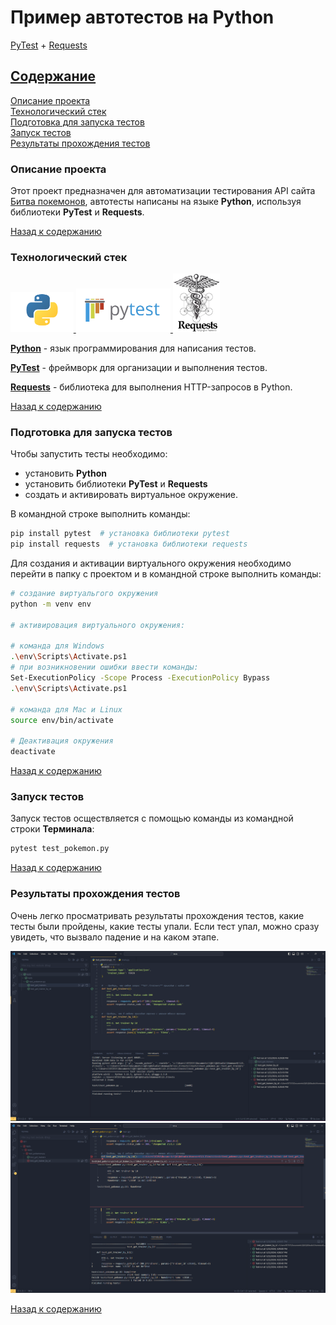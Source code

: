 # Пример автотестов на **Python**

[PyTest](https://docs.pytest.org/en/7.4.x/) + [Requests](https://requests.readthedocs.io/)

## [Содержание](#Содержание)

[Описание проекта](#Описание-проекта)  
[Технологический стек](#Технологический-стек)   
[Подготовка для запуска тестов](#Подготовка-для-запуска-тестов)  
[Запуск тестов](#Запуск-тестов)  
[Результаты прохождения тестов](#Результаты-прохождения-тестов)

### Описание проекта

Этот проект предназначен для автоматизации тестирования API сайта [Битва покемонов](https://pokemonbattle.me/),
автотесты написаны на языке **Python**, используя библиотеки **PyTest**  и **Requests**.

[Назад к содержанию](#Содержание)

### Технологический стек

<p>
    <a href="https://www.python.org/">
        <img width="20%" title="Python" src="media/python.png" alt="Python">
    </a>
    <a href="https://docs.pytest.org/en/7.4.x/">
        <img width="30%" title="PyTest" src="media/pyTests.png" alt="PyTest">
    </a>
    <a href="https://requests.readthedocs.io/">
        <img width="15%" title="Requests" src="media/requests.png" alt="Requests">
    </a>
</p>  

**[Python](https://www.python.org/downloads/)** - язык программирования для написания тестов.

**[PyTest](https://docs.pytest.org/en/7.4.x/)** - фреймворк для организации и выполнения тестов.

**[Requests](https://requests.readthedocs.io/en/latest/)** - библиотека для выполнения HTTP-запросов в Python.

[Назад к содержанию](#Содержание)

### Подготовка для запуска тестов
Чтобы запустить тесты необходимо:
- установить **Python**
- установить библиотеки **PyTest** и **Requests**
- создать и активировать виртуальное окружение.

В командной строке выполнить команды:
```Bash
pip install pytest  # установка библиотеки pytest
pip install requests  # установка библиотеки requests
```
Для создания и активации виртуального окружения необходимо перейти в папку с проектом и в командной строке выполнить команды:
```Bash
# создание виртуальгого окружения
python -m venv env

# активировация виртуального окружения: 

# команда для Windows
.\env\Scripts\Activate.ps1 
# при возникновении ошибки ввести команды:
Set-ExecutionPolicy -Scope Process -ExecutionPolicy Bypass
.\env\Scripts\Activate.ps1

# команда для Mac и Linux
source env/bin/activate    

# Деактивация окружения
deactivate
```
[Назад к содержанию](#Содержание)

### Запуск тестов
Запуск тестов осществляется с помощью команды из командной строки **Терминала**:
```bash 
pytest test_pokemon.py
```

[Назад к содержанию](#Содержание)

### Результаты прохождения тестов

Очень легко просматривать результаты прохождения тестов, какие тесты были пройдены, какие тесты упали.
Если тест упал, можно сразу увидеть, что вызвало падение и на каком этапе.
<p>
    <img title="result tests" src="media/01.png" alt="result tests">
    <img title="result tests" src="media/02.png" alt="result tests">
</p>

[Назад к содержанию](#Содержание)

